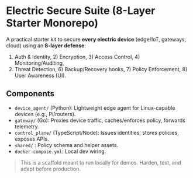 # Electric Secure Suite (8-Layer Starter Monorepo)

A practical starter kit to secure **every electric device** (edge/IoT, gateways, cloud) using an **8-layer defense**:
1) Auth & Identity, 2) Encryption, 3) Access Control, 4) Monitoring/Auditing,
5) Threat Detection, 6) Backup/Recovery hooks, 7) Policy Enforcement, 8) User Awareness (UI).

## Components
- `device_agent/` (Python): Lightweight edge agent for Linux-capable devices (e.g., Pi/routers).
- `gateway/` (Go): Proxies device traffic, caches/enforces policy, forwards telemetry.
- `control_plane/` (TypeScript/Node): Issues identities, stores policies, exposes APIs.
- `shared/` : Policy schema and helper assets.
- `docker-compose.yml`: Local dev wiring.

> This is a scaffold meant to run locally for demos. Harden, test, and adapt before production.
